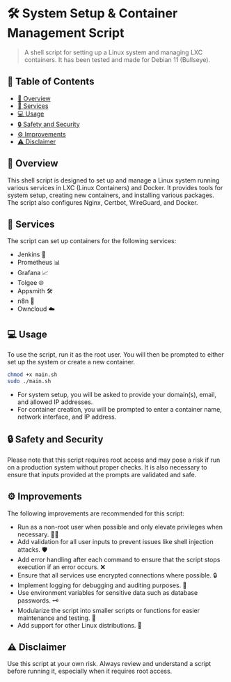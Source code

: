 # 🛠️ System Setup & Container Management Script

> A shell script for setting up a Linux system and managing LXC containers.
> It has been tested and made for Debian 11 (Bullseye).




## 📖 Table of Contents

- [📝 Overview](#-overview)
- [🚀 Services](#-services)
- [💻 Usage](#-usage)
- [🔒 Safety and Security](#-safety-and-security)
- [⚙️ Improvements](#️-improvements)
- [⚠️ Disclaimer](#️-disclaimer)

## 📝 Overview

This shell script is designed to set up and manage a Linux system running various services in LXC (Linux Containers) and Docker. It provides tools for system setup, creating new containers, and installing various packages. The script also configures Nginx, Certbot, WireGuard, and Docker.

## 🚀 Services

The script can set up containers for the following services:

- Jenkins 🔧
- Prometheus 📊
- Grafana 📈
- Tolgee 🌐
- Appsmith 🛠️
- n8n 🔄
- Owncloud ☁️

## 💻 Usage

To use the script, run it as the root user. You will then be prompted to either set up the system or create a new container.

```bash
chmod +x main.sh
sudo ./main.sh
```

- For system setup, you will be asked to provide your domain(s), email, and allowed IP addresses.
- For container creation, you will be prompted to enter a container name, network interface, and IP address.

## 🔒 Safety and Security

Please note that this script requires root access and may pose a risk if run on a production system without proper checks. It is also necessary to ensure that inputs provided at the prompts are validated and safe.

## ⚙️ Improvements

The following improvements are recommended for this script:

- Run as a non-root user when possible and only elevate privileges when necessary. 🧑‍💻
- Add validation for all user inputs to prevent issues like shell injection attacks. 🛡️
- Add error handling after each command to ensure that the script stops execution if an error occurs. ❌
- Ensure that all services use encrypted connections where possible. 🔒
- Implement logging for debugging and auditing purposes. 📝
- Use environment variables for sensitive data such as database passwords. 🗝️
- Modularize the script into smaller scripts or functions for easier maintenance and testing. 🧩
- Add support for other Linux distributions. 🐧

## ⚠️ Disclaimer

Use this script at your own risk. Always review and understand a script before running it, especially when it requires root access.
